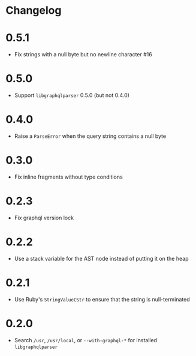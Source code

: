 # Changelog

# 0.5.1

- Fix strings with a null byte but no newline character #16

# 0.5.0

- Support `libgraphqlparser` 0.5.0 (but not 0.4.0)

# 0.4.0

- Raise a `ParseError` when the query string contains a null byte

# 0.3.0

- Fix inline fragments without type conditions

# 0.2.3

- Fix graphql version lock

# 0.2.2

- Use a stack variable for the AST node instead of putting it on the heap

# 0.2.1

- Use Ruby's `StringValueCStr` to ensure that the string is null-terminated

# 0.2.0

- Search `/usr`, `/usr/local`, or `--with-graphql-*` for installed `libgraphqlparser`
